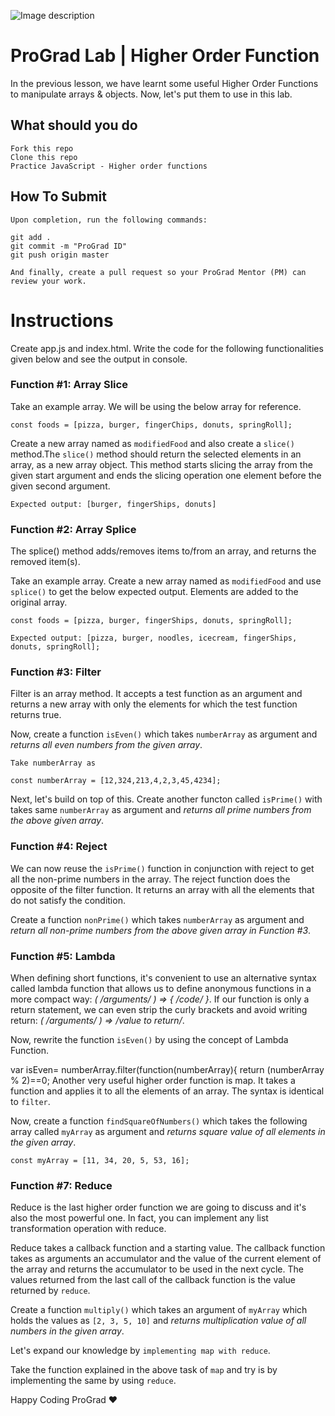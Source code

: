 ![Image description](https://i1.faceprep.in/ProGrad/face-logo-resized.png)

# ProGrad Lab | Higher Order Function

In the previous lesson, we have learnt some useful Higher Order Functions to manipulate arrays & objects. Now, let's put them to use in this lab.

## What should you do
```
Fork this repo
Clone this repo
Practice JavaScript - Higher order functions
```

## How To Submit
```
Upon completion, run the following commands:

git add .
git commit -m "ProGrad ID"
git push origin master

And finally, create a pull request so your ProGrad Mentor (PM) can review your work.
```

# Instructions
Create app.js and index.html. Write the code for the following functionalities given below and see the output in console.

### Function #1: Array Slice

Take an example array. We will be using the below array for reference.
```
const foods = [pizza, burger, fingerChips, donuts, springRoll];

```
Create a new array named as `modifiedFood` and also create a `slice()` method.The `slice()` method should return the selected elements in an array, as a new array object. This method starts slicing the array from the given start argument and ends the slicing operation one element before the given second argument.

```
Expected output: [burger, fingerShips, donuts]
```


### Function #2: Array Splice

The splice() method adds/removes items to/from an array, and returns the removed item(s).

Take an example array. Create a new array named as `modifiedFood` and use `splice()` to get the below expected output. Elements are added to the original array.

```
const foods = [pizza, burger, fingerShips, donuts, springRoll];

Expected output: [pizza, burger, noodles, icecream, fingerShips, donuts, springRoll];
```


### Function #3: Filter

Filter is an array method. It accepts a test function as an argument and returns a new array with only the elements for which the test function returns true.

Now, create a function `isEven()` which takes `numberArray` as argument and _returns all even numbers from the given array_.

```
Take numberArray as

const numberArray = [12,324,213,4,2,3,45,4234];
```

Next, let's build on top of this. Create another functon called `isPrime()` with takes same `numberArray` as argument and _returns all prime numbers from the above given array_.


### Function #4: Reject

We can now reuse the `isPrime()` function in conjunction with reject to get all the non-prime numbers in the array. The reject function does the opposite of the filter function. It returns an array with all the elements that do not satisfy the condition.

Create a function `nonPrime()` which takes `numberArray` as argument and _return all non-prime numbers from the above given array in Function #3_.


### Function #5: Lambda

When defining short functions, it's convenient to use an alternative syntax called lambda function that allows us to define anonymous functions in a more compact way: _( /*arguments*/ ) => { /*code*/ }_. If our function is only a return statement, we can even strip the curly brackets and avoid writing return: _( /*arguments*/ ) => /*value to return*/_.

Now, rewrite the function `isEven()` by using the concept of Lambda Function.


 var isEven= numberArray.filter(function(numberArray){
       return (numberArray % 2)==0;
Another very useful higher order function is map. It takes a function and applies it to all the elements of an array.
The syntax is identical to `filter`.

Now, create a function `findSquareOfNumbers()` which takes the following array called `myArray` as argument and _returns square value of all elements in the given array_.

```
const myArray = [11, 34, 20, 5, 53, 16];
```

### Function #7: Reduce

Reduce is the last higher order function we are going to discuss and it's also the most powerful one. In fact, you can implement any list transformation operation with reduce.

Reduce takes a callback function and a starting value. The callback function takes as arguments an accumulator and the value of the current element of the array and returns the accumulator to be used in the next cycle. The values returned from the last call of the callback function is the value returned by `reduce`.

Create a function `multiply()` which takes an argument of `myArray` which holds the values as `[2, 3, 5, 10]` and _returns multiplication value of all numbers in the given array_.

Let's expand our knowledge by `implementing map with reduce`.

Take the function explained in the above task of `map` and try is by implementing the same by using `reduce`.

Happy Coding ProGrad ❤️
